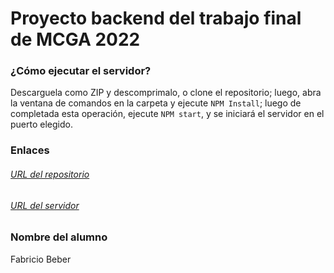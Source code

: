 # Proyecto backend del trabajo final de MCGA 2022

### ¿Cómo ejecutar el servidor?
Descarguela como ZIP y descomprimalo, o clone el repositorio; luego, abra la ventana de comandos en la carpeta y ejecute `NPM Install`; luego de completada esta operación, ejecute `NPM start`, y se iniciará el servidor en el puerto elegido.

### Enlaces
###### [URL del repositorio](https://github.com/beberfabricio/Final-MCGA-backend)
###### [URL del servidor](https://final-mcga-backend.vercel.app/)

### Nombre del alumno
Fabricio Beber